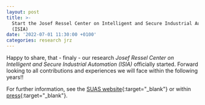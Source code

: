 ```yaml
---
layout: post
title: >-
  Start the Josef Ressel Center on Intelligent and Secure Industrial Automation
  (ISIA)
date: '2022-07-01 11:30:00 +0100'
categories: research jrz
---
```


Happy to share, that - finaly - our research _Josef Ressel Center on Intelligent and Secure Industrial Automation (ISIA)_ officially started. Forward looking to all contributions and experiences we will face within the following years!!

For further information, see the [SUAS website](https://www.fh-salzburg.ac.at/fhs/aktuelles/news/neues-josef-ressel-zentrum-forscht-an-assistenzsystemen-fuer-die-industrieautomatisierung){:target="_blank"} or within [press](https://salzburg.orf.at/stories/3162864/){:target="_blank"}.
